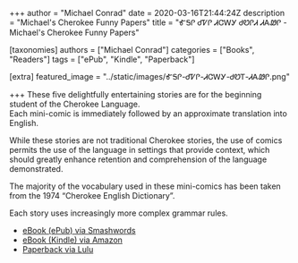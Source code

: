 +++
author = "Michael Conrad"
date = 2020-03-16T21:44:24Z
description = "Michael's Cherokee Funny Papers"
title = "ᎹᎦᎵ ᏧᏤᎵ ᏗᏣᎳᎩ ᏧᏬᎵᏗ ᏗᎪᏪᎵ - Michael's Cherokee Funny Papers"

[taxonomies]
authors = ["Michael Conrad"]
categories = ["Books", "Readers"]
tags = ["ePub", "Kindle", "Paperback"]

[extra]
featured_image = "../static/images/ᎹᎦᎵ-ᏧᏤᎵ-ᏗᏣᎳᎩ-ᏧᏬᎢ-ᏗᎪᏪᎵ.png"

+++
These five delightfully entertaining stories are for the beginning student of the Cherokee Language.  
Each mini-comic is immediately followed by an approximate translation into English.  
<!-- more -->  
While these stories are not traditional Cherokee stories, the use of comics permits the use of the language in settings that provide context, which should greatly enhance retention and comprehension of the language demonstrated.  
  
The majority of the vocabulary used in these mini-comics has been taken from the 1974 “Cherokee English Dictionary”.  
  
Each story uses increasingly more complex grammar rules.

* [eBook (ePub) via Smashwords](https://www.smashwords.com/books/view/417032)
* [eBook (Kindle) via Amazon](https://www.amazon.com/dp/B00IVUN9Z4)
* [Paperback via Lulu](http://www.lulu.com/shop/michael-joyner/michaels-cherokee-funny-papers-volume-1/paperback/product-21732545.html)